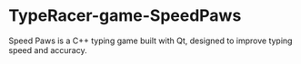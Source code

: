 # TypeRacer-game-SpeedPaws
Speed Paws is a C++ typing game built with Qt, designed to improve typing speed and accuracy.
